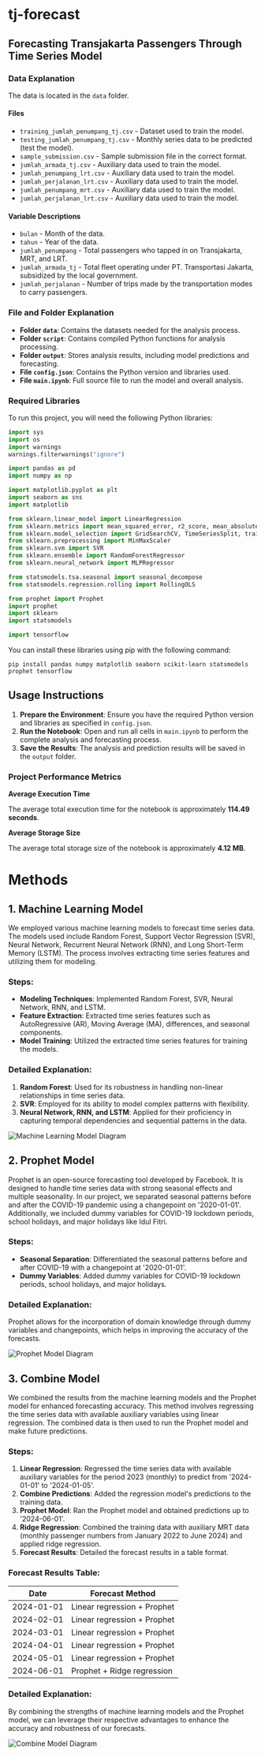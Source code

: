 # tj-forecast

## Forecasting Transjakarta Passengers Through Time Series Model

### Data Explanation
The data is located in the `data` folder.

#### Files
- `training_jumlah_penumpang_tj.csv` - Dataset used to train the model.
- `testing_jumlah_penumpang_tj.csv` - Monthly series data to be predicted (test the model).
- `sample_submission.csv` - Sample submission file in the correct format.
- `jumlah_armada_tj.csv` - Auxiliary data used to train the model.
- `jumlah_penumpang_lrt.csv` - Auxiliary data used to train the model.
- `jumlah_perjalanan_lrt.csv` - Auxiliary data used to train the model.
- `jumlah_penumpang_mrt.csv` - Auxiliary data used to train the model.
- `jumlah_perjalanan_lrt.csv` - Auxiliary data used to train the model.

#### Variable Descriptions
- `bulan` - Month of the data.
- `tahun` - Year of the data.
- `jumlah_penumpang` - Total passengers who tapped in on Transjakarta, MRT, and LRT.
- `jumlah_armada_tj` - Total fleet operating under PT. Transportasi Jakarta, subsidized by the local government.
- `jumlah_perjalanan` - Number of trips made by the transportation modes to carry passengers.

### File and Folder Explanation
- **Folder `data`**: Contains the datasets needed for the analysis process.
- **Folder `script`**: Contains compiled Python functions for analysis processing.
- **Folder `output`**: Stores analysis results, including model predictions and forecasting.
- **File `config.json`**: Contains the Python version and libraries used.
- **File `main.ipynb`**: Full source file to run the model and overall analysis.

### Required Libraries

To run this project, you will need the following Python libraries:

```python
import sys
import os
import warnings
warnings.filterwarnings("ignore")

import pandas as pd
import numpy as np

import matplotlib.pyplot as plt
import seaborn as sns
import matplotlib

from sklearn.linear_model import LinearRegression
from sklearn.metrics import mean_squared_error, r2_score, mean_absolute_error
from sklearn.model_selection import GridSearchCV, TimeSeriesSplit, train_test_split
from sklearn.preprocessing import MinMaxScaler
from sklearn.svm import SVR
from sklearn.ensemble import RandomForestRegressor
from sklearn.neural_network import MLPRegressor

from statsmodels.tsa.seasonal import seasonal_decompose
from statsmodels.regression.rolling import RollingOLS

from prophet import Prophet
import prophet
import sklearn
import statsmodels

import tensorflow
```

You can install these libraries using pip with the following command:

```
pip install pandas numpy matplotlib seaborn scikit-learn statsmodels prophet tensorflow
```

## Usage Instructions
1. **Prepare the Environment**: Ensure you have the required Python version and libraries as specified in `config.json`.
2. **Run the Notebook**: Open and run all cells in `main.ipynb` to perform the complete analysis and forecasting process.
3. **Save the Results**: The analysis and prediction results will be saved in the `output` folder.

### Project Performance Metrics

**Average Execution Time**

The average total execution time for the notebook is approximately **114.49 seconds**.

**Average Storage Size**

The average total storage size of the notebook is approximately **4.12 MB**.



# Methods

## 1. Machine Learning Model

We employed various machine learning models to forecast time series data. The models used include Random Forest, Support Vector Regression (SVR), Neural Network, Recurrent Neural Network (RNN), and Long Short-Term Memory (LSTM). The process involves extracting time series features and utilizing them for modeling.

### Steps:
- **Modeling Techniques**: Implemented Random Forest, SVR, Neural Network, RNN, and LSTM.
- **Feature Extraction**: Extracted time series features such as AutoRegressive (AR), Moving Average (MA), differences, and seasonal components.
- **Model Training**: Utilized the extracted time series features for training the models.

### Detailed Explanation:
1. **Random Forest**: Used for its robustness in handling non-linear relationships in time series data.
2. **SVR**: Employed for its ability to model complex patterns with flexibility.
3. **Neural Network, RNN, and LSTM**: Applied for their proficiency in capturing temporal dependencies and sequential patterns in the data.

![Machine Learning Model Diagram](path_to_machine_learning_model_image.png)

## 2. Prophet Model

Prophet is an open-source forecasting tool developed by Facebook. It is designed to handle time series data with strong seasonal effects and multiple seasonality. In our project, we separated seasonal patterns before and after the COVID-19 pandemic using a changepoint on '2020-01-01'. Additionally, we included dummy variables for COVID-19 lockdown periods, school holidays, and major holidays like Idul Fitri.

### Steps:
- **Seasonal Separation**: Differentiated the seasonal patterns before and after COVID-19 with a changepoint at '2020-01-01'.
- **Dummy Variables**: Added dummy variables for COVID-19 lockdown periods, school holidays, and major holidays.

### Detailed Explanation:
Prophet allows for the incorporation of domain knowledge through dummy variables and changepoints, which helps in improving the accuracy of the forecasts.

![Prophet Model Diagram](path_to_prophet_model_image.png)

## 3. Combine Model

We combined the results from the machine learning models and the Prophet model for enhanced forecasting accuracy. This method involves regressing the time series data with available auxiliary variables using linear regression. The combined data is then used to run the Prophet model and make future predictions.

### Steps:
1. **Linear Regression**: Regressed the time series data with available auxiliary variables for the period 2023 (monthly) to predict from '2024-01-01' to '2024-01-05'.
2. **Combine Predictions**: Added the regression model's predictions to the training data.
3. **Prophet Model**: Ran the Prophet model and obtained predictions up to '2024-06-01'.
4. **Ridge Regression**: Combined the training data with auxiliary MRT data (monthly passenger numbers from January 2022 to June 2024) and applied ridge regression.
5. **Forecast Results**: Detailed the forecast results in a table format.

### Forecast Results Table:
| Date       | Forecast Method                       |
|------------|---------------------------------------|
| 2024-01-01 | Linear regression + Prophet           |
| 2024-02-01 | Linear regression + Prophet           |
| 2024-03-01 | Linear regression + Prophet           |
| 2024-04-01 | Linear regression + Prophet           |
| 2024-05-01 | Linear regression + Prophet           |
| 2024-06-01 | Prophet + Ridge regression            |

### Detailed Explanation:
By combining the strengths of machine learning models and the Prophet model, we can leverage their respective advantages to enhance the accuracy and robustness of our forecasts.

![Combine Model Diagram](path_to_combine_model_image.png)

